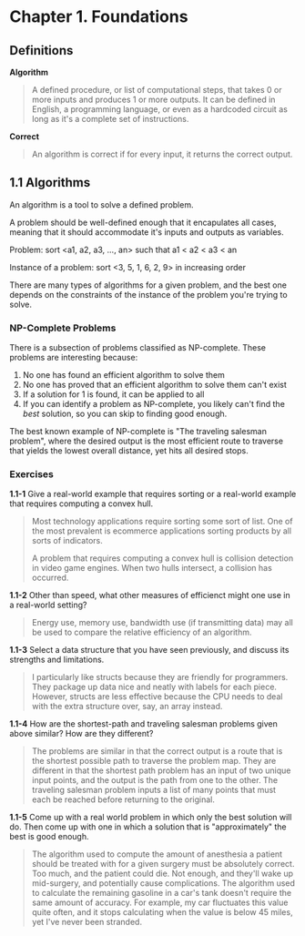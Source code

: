 Chapter 1. Foundations
======================

## Definitions

**Algorithm**

> A defined procedure, or list of computational steps, that takes 0 or more
> inputs and produces 1 or more outputs. It can be defined in English, a
> programming language, or even as a hardcoded circuit as long as it's a
> complete set of instructions.

**Correct**

> An algorithm is correct if for every input, it returns the correct output.

## 1.1 Algorithms

An algorithm is a tool to solve a defined problem.

A problem should be well-defined enough that it encapulates all cases, meaning
that it should accommodate it's inputs and outputs as variables.

Problem: sort <a1, a2, a3, ..., an> such that a1 < a2 < a3 < an

Instance of a problem: sort <3, 5, 1, 6, 2, 9> in increasing order

There are many types of algorithms for a given problem, and the best one depends
on the constraints of the instance of the problem you're trying to solve.

### NP-Complete Problems

There is a subsection of problems classified as NP-complete. These problems are
interesting because:

1. No one has found an efficient algorithm to solve them
2. No one has proved that an efficient algorithm to solve them can't exist
3. If a solution for 1 is found, it can be applied to all
4. If you can identify a problem as NP-complete, you likely can't find the
   _best_ solution, so you can skip to finding good enough.

The best known example of NP-complete is "The traveling salesman problem", where
the desired output is the most efficient route to traverse that yields the
lowest overall distance, yet hits all desired stops.

### Exercises

**1.1-1** Give a real-world example that requires sorting or a real-world
example that requires computing a convex hull.

> Most technology applications require sorting some sort of list. One of the
> most prevalent is ecommerce applications sorting products by all sorts of
> indicators.
>
> A problem that requires computing a convex hull is collision detection in
> video game engines. When two hulls intersect, a collision has occurred.

**1.1-2** Other than speed, what other measures of efficienct might one use in a
real-world setting?

> Energy use, memory use, bandwidth use (if transmitting data) may all be used
> to compare the relative efficiency of an algorithm.

**1.1-3** Select a data structure that you have seen previously, and discuss
its strengths and limitations.

> I particularly like structs because they are friendly for programmers. They
> package up data nice and neatly with labels for each piece. However, structs
> are less effective because the CPU needs to deal with the extra structure
> over, say, an array instead.

**1.1-4** How are the shortest-path and traveling salesman problems given above
similar? How are they different?

> The problems are similar in that the correct output is a route that is the
> shortest possible path to traverse the problem map.
> They are different in that the shortest path problem has an input of two
> unique input points, and the output is the path from one to the other. The
> traveling salesman problem inputs a list of many points that must each be
> reached before returning to the original.

**1.1-5** Come up with a real world problem in which only the best solution will
do. Then come up with one in which a solution that is "approximately" the best
is good enough.


> The algorithm used to compute the amount of anesthesia a patient should be
> treated with for a given surgery must be absolutely correct. Too much, and the
> patient could die. Not enough, and they'll wake up mid-surgery, and
> potentially cause complications.
> The algorithm used to calculate the remaining gasoline in a car's tank doesn't
> require the same amount of accuracy. For example, my car fluctuates this value
> quite often, and it stops calculating when the value is below 45 miles, yet
> I've never been stranded.
